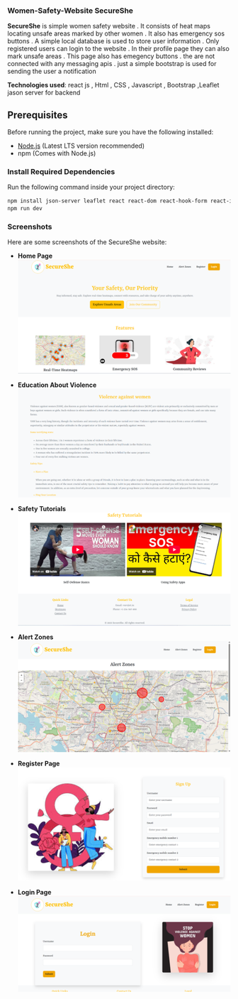 ### Women-Safety-Website SecureShe

**SecureShe** is simple women safety website . It consists of heat maps locating unsafe areas marked by other 
women . It also has emergency sos buttons .
A simple local database is used to store user information . Only registered users can login to the website .  In their profile page they can also mark unsafe areas . This page also has emegency buttons . the are not connected with any messaging apis . just a simple bootstrap is used for sending the user a notification

**Technologies used**:
 react js , Html , CSS , Javascript , Bootstrap ,Leaflet
 jason server for backend

## Prerequisites

Before running the project, make sure you have the following installed:

- [Node.js](https://nodejs.org/) (Latest LTS version recommended)
- npm (Comes with Node.js)

### Install Required Dependencies

Run the following command inside your project directory:

```sh
npm install json-server leaflet react react-dom react-hook-form react-icons react-leaflet react-router-dom
npm run dev
```
### Screenshots

Here are some screenshots of the SecureShe website:

- **Home Page**  
  ![Home](Screenshots/Home.png)

- **Education About Violence**  
  ![Education About Violence](Screenshots/EducationAboutViolence.png)

- **Safety Tutorials**  
  ![Safety Tutorials](Screenshots/Safetytutorials.png)

- **Alert Zones**  
  ![Alert Zones](Screenshots/AlertZones.png)

- **Register Page**  
  ![Register](Screenshots/Registor.png)

- **Login Page**  
  ![Login](Screenshots/Login.png)





